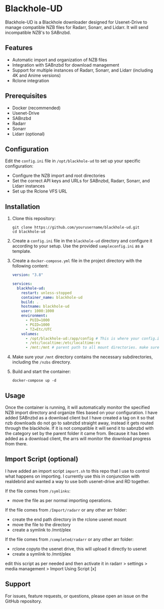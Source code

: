 # Blackhole-UD

Blackhole-UD is a Blackhole downloader designed for Usenet-Drive to manage compatible NZB files for Radarr, Sonarr, and Lidarr.
It will send incompatible NZB's to SABnzbd.

## Features

- Automatic import and organization of NZB files
- Integration with SABnzbd for download management
- Support for multiple instances of Radarr, Sonarr, and Lidarr (including 4K and Anime versions)
- Rclone integration

## Prerequisites

- Docker (recommended)
- Usenet-Drive
- SABnzbd
- Radarr
- Sonarr
- Lidarr (optional)

## Configuration

Edit the `config.ini` file in `/opt/blackhole-ud` to set up your specific configuration:

- Configure the NZB import and root directories
- Set the correct API keys and URLs for SABnzbd, Radarr, Sonarr, and Lidarr instances
- Set up the Rclone VFS URL

## Installation

1. Clone this repository:
   ```
   git clone https://github.com/yourusername/blackhole-ud.git
   cd blackhole-ud
   ```

2. Create a `config.ini` file in the `blackhole-ud` directory and configure it according to your setup. Use the provided `sampleconfig.ini` as a template.

3. Create a `docker-compose.yml` file in the project directory with the following content:
   ```yaml
   version: "3.8"

   services:
     blackhole-ud:
       restart: unless-stopped
       container_name: blackhole-ud
       build: .
       hostname: blackhole-ud
       user: 1000:1000
       environment:
         - PUID=1000
         - PGID=1000
         - TZ=Etc/UTC
       volumes:
         - /opt/blackhole-ud:/app/config # This is where your config.ini file is located
         - /etc/localtime:/etc/localtime:ro
         - /mnt:/mnt # parent path to all mount directories. make sure /nzbs directory is within here too
   ```

4. Make sure your `/mnt` directory contains the necessary subdirectories, including the `/nzbs` directory.

5. Build and start the container:
   ```
   docker-compose up -d
   ```
## Usage

Once the container is running, it will automatically monitor the specified NZB import directory and organize files based on your configuration.
I have added SABnzbd as a download client but I have created a tag on it so that nzb downloads do not go to sabnzbd straight away, instead it gets routed through the blackhole. If it is not compatible it will send it to sabnzbd with the category set by the parent folder it came from. Because it has been added as a download client, the arrs will monitor the download progress from there.

## Import Script (optional)

I have added an import script `import.sh` to this repo that I use to control what happens on importing. I currently use this in conjunction with realdebrid and wanted a way to use both usenet-drive and RD together.

If the file comes from `/symlinks`:
- move the file as per normal importing operations.

If the file comes from `/Import/radarr` or any other arr folder:
- create the end path directory in the rclone usenet mount
- move the file to the directory
- create a symlink to /mnt/plex

If the file comes from `/completed/radarr` or any other arr folder:
- rclone copyto the usenet drive, this will upload it directly to usenet
- create a symlink to /mnt/plex

edit this script as per needed and then activate it in radarr > settings > media management > Import Using Script [x]

## Support

For issues, feature requests, or questions, please open an issue on the GitHub repository.

